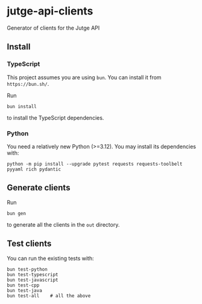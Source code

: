 # jutge-api-clients

Generator of clients for the Jutge API

## Install

### TypeScript

This project assumes you are using `bun`. You can install it from `https://bun.sh/`.

Run

```shell
bun install
```

to install the TypeScript dependencies.

### Python

You need a relatively new Python (>=3.12). You may install its dependencies with:

```shell
python -m pip install --upgrade pytest requests requests-toolbelt pyyaml rich pydantic
```

## Generate clients

Run

```shell
bun gen
```

to generate all the clients in the `out` directory.

## Test clients

You can run the existing tests with:

```shell
bun test-python
bun test-typescript
bun test-javascript
bun test-cpp
bun test-java
bun test-all    # all the above
```
